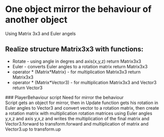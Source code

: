 # One object mirror the behaviour of another object
Using Matrix 3x3 and Euler angels
## Realize structure Matrix3x3 with functions: <br />
<ul>
<li>Rotate - using angle in degres and axis(x,y,z) return Matrix3x3</li>
<li>Euler - converts Euler angles to a rotation matrix return Matrix3x3</li>
<li>operator * (Matrix*Matrix) - for multiplication Matrix3x3 return Matrix3x3</li>
<li>operator * (Matrix*Vector3) - for multiplication Matrix3x3 and Vector3 return Vector3</li>
</ul>
### PlayerBehaviour script
Need for mirror the behaviour<br />
Script gets an object for mirror, then in Update function gets his rotation in Euler angles to Vector3 and convert vector to a rotation matrix, then create a rotation matrix with multiplication rotation matrices using Euler angles y,x,z and axis y,x,z and writes the multiplication of the final matrix and Vector3.forward to transform.forward and multiplication of matrix and Vector3.up to transform.up


